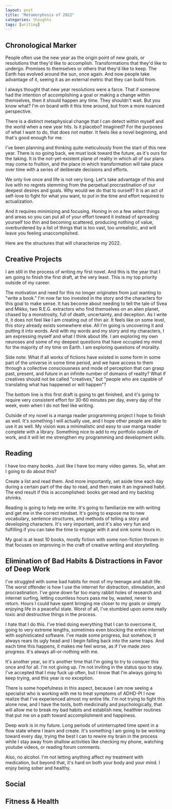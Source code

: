 ```yaml
---
layout: post
title: "Metamorphosis of 2022"
categories: thoughts
tags: [writing]
---
```


## Chronological Marker

People often use the new year as the origin point of new goals, or resolutions that they'd like to accomplish.  Transformations that they'd like to undergo.  Promises to themselves or others that they'd like to keep.  The Earth has evolved around the sun, once again.  And now people take advantage of it, seeing it as an external metric that they can build from.

I always thought that new year resolutions were a farce.  That if someone had the intention of accomplishing a goal or making a change within themselves, then it should happen any time.  They shouldn't wait.  But you know what?  I'm on board with it this time around, but from a more nuanced perspective.

There is a distinct metaphysical change that I can detect within myself and the world when a new year hits.  Is it placebo?  Imagined?  For the purposes of what I want to do, that does not matter.  It feels like a novel beginning, and that's good enough for me.

I've been planning and thinking quite meticulously from the start of this new year.  There is no going back, we must look toward the future, as it's ours for the taking.  It is the not-yet-existent plane of reality in which all of our plans may come to fruition, and the place in which transformation will take place over time with a series of deliberate decisions and efforts.  

We only live once and life is not very long.  Let's take advantage of this and live with no regrets stemming from the perpetual procrastination of our deepest desires and goals.  Why would we do that to ourself?  It is an act of self-love to fight for what you want, to put in the time and effort required to actualization.

And it requires minimizing and focusing.  Honing in on a few select things and areas so you can put all of your effort toward it instead of spreading yourself too thin and becoming scattered, producing nothing of value, overburdened by a list of things that is too vast, too unrealistic, and will leave you feeling unaccomplished.

Here are the structures that will characterize my 2022.

## Creative Projects

I am still in the process of writing my first novel.  And this is the year that I am going to finish the first draft, at the very least.  This is my top priority outside of my career.

The motivation and need for this no longer originates from just wanting to "write a book."  I'm now far too invested in the story and the characters for this goal to make sense.  It has become about needing to tell the tale of Svea and Mikko, two R.E.G. extractors who find themselves on an alien planet, chased by a monstrosity, full of death, uncertainty, and deception.  As I write it, it does not feel like I am creating out of thin air.  It feels like on some level, this story already exists somewhere else.  All I'm going is uncovering it and putting it into words.  And with my words and my story and my characters, I am expressing myself and what I think about life.  I am exploring my own neuroses and some of my deepest questions that have occupied my mind for the majority of my time on Earth.  I am exploring questions of morality.

Side note: What if all works of fictions have existed in some form in some part of the universe in some time period, and we have access to them through a collective consciousness and mode of perception that can grasp past, present, and future in an infinite number of domains of reality?  What if creatives should not be called "creatives," but "people who are capable of translating what has happened or will happen"?

The bottom line is this first draft is going to get finished, and it's going to require very consistent effort for 30-60 minutes per day, every day of the week, even when I do not feel like writing.

Outside of my novel is a manga reader programming project I hope to finish as well.  It's something I will actually use, and I hope other people are able to use it as well.  My vision was a minimalistic and easy to use manga reader complete with a library.  Something nice to add to my portfolio outside of work, and it will let me strengthen my programming and development skills.

## Reading

I have too many books.  Just like I have too many video games.  So, what am I going to do about this?

Create a list and read them.  And more importantly, set aside time each day during a certain part of the day to read, and then make it an ingrained habit.  The end result if this is accomplished: books get read and my backlog shrinks.

Reading is going to help me write.  It's going to familiarize me with writing and get me in the correct mindset.  It's going to expose me to new vocabulary, sentence structures, and methods of telling a story and developing characters.  It's very important, and it's also very fun and fulfilling if you can take the time to engage with it and sink some hours in.

My goal is at least 10 books, mostly fiction with some non-fiction thrown in that focuses on improving in the craft of creative writing and storytelling.

## Elimination of Bad Habits & Distractions in Favor of Deep Work

I've struggled with some bad habits for most of my teenage and adult life.  The worst offender is how I use the internet for distraction, stimulation, and procrastination.  I've gone down far too many rabbit holes of research and internet surfing, letting countless hours pass me by, wasted, never to return.  Hours I could have spent bringing me closer to my goals or simply enjoying life in a peaceful state.  Worst of all, I've stumbled upon some really toxic and destructive things in the process.

I hate that I do this.  I've tried doing everything that I can to overcome it, going to very extreme lengths, sometimes even blocking the entire internet with sophisticated software.  I've made some progress, but somehow, it always rears its ugly head and I begin falling back into the same traps.  And each time this happens, it makes me feel worse, as if I've made zero progress.  It's always all-or-nothing with me.

It's another year, so it's another time that I'm going to try to conquer this once and for all.  I'm not giving up.  I'm not inviting in the status quo to stay.  I've accepted that I may fuck up often, but I know that I'm always going to keep trying, and this year is no exception.

There is some hopefulness in this aspect, because I am now seeing a specialist who is working with me to treat symptoms of ADHD-PI I now realize that I've experienced almost my entire life.  I'm not trying to fight this alone now, and I have the tools, both medicinally and psychologically, that will allow me to break my bad habits and establish new, healthier routines that put me on a path toward accomplishment and happiness.

Deep work is in my future.  Long periods of uninterrupted time spent in a flow state where I learn and create.  It's something I am going to be working toward every day, trying the best I can to rewire my brain in the process while I stay away from shallow activities like checking my phone, watching youtube videos, or reading forum comments.

Also, no alcohol.  I'm not letting anything affect my treatment with medication, but beyond that, it's hard on both your body and your mind.  I enjoy being sober and healthy.

## Social

## Fitness & Health

